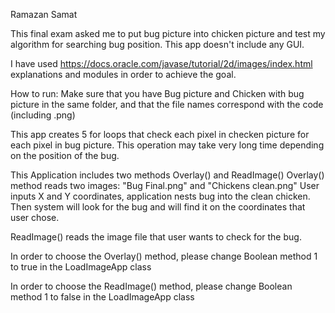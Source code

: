 Ramazan Samat

This final exam asked me to put bug picture into chicken picture and
test my algorithm for searching bug position.
This app doesn't include any GUI.

I have used https://docs.oracle.com/javase/tutorial/2d/images/index.html
explanations and modules in order to achieve the goal.

How to run:
Make sure that you have Bug picture and Chicken with bug picture in the same folder,
and that the file names correspond with the code (including .png)

This app creates 5 for loops that check each pixel in checken picture for
each pixel in bug picture. This operation may take very long time depending
on the position of the bug.

This Application includes two methods
Overlay() and ReadImage()
Overlay() method reads two images: "Bug Final.png" and "Chickens clean.png"
User inputs X and Y coordinates, application nests bug into the clean chicken.
Then system will look for the bug and will find it on the coordinates that user chose.


ReadImage() reads the image file that user wants to check for the bug.

In order to choose the Overlay() method, please change Boolean method 1 to true 
in the LoadImageApp class 

In order to choose the ReadImage() method, please change Boolean method 1 to false 
in the LoadImageApp class 
